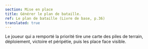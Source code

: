 ```yaml
---
section: Mise en place
title: Générer le plan de bataille.
ref: Le plan de bataille (Livre de base, p.36)
translated: true
---
```


Le joueur qui a remporté la priorité tire une carte des piles de terrain, déploiement, victoire et péripétie, puis les place face visible.
